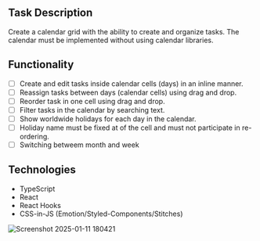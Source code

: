 ## **Task Description**

Create a calendar grid with the ability to create and organize tasks. The calendar must be implemented without using calendar libraries.

## **Functionality**

- [ ]  Create and edit tasks inside calendar cells (days) in an inline manner.
- [ ]  Reassign tasks between days (calendar cells) using drag and drop.
- [ ]  Reorder task in one cell using drag and drop.
- [ ]  Filter tasks in the calendar by searching text.
- [ ]  Show worldwide holidays for each day in the calendar.
- [ ]  Holiday name must be fixed at of the cell and must not participate in re-ordering.
- [ ]  Switching betweem month and week

## **Technologies**

- TypeScript
- React
- React Hooks
- CSS-in-JS (Emotion/Styled-Components/Stitches)


![Screenshot 2025-01-11 180421](https://github.com/user-attachments/assets/f2803ac2-6c38-44d4-8293-6c7463fe479a)
